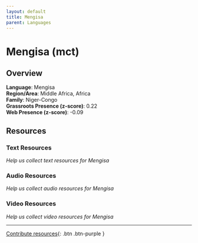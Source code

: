 ```yaml
---
layout: default
title: Mengisa
parent: Languages
---
```


# Mengisa (mct)

## Overview

**Language**: Mengisa  
**Region/Area**: Middle Africa, Africa  
**Family**: Niger-Congo  
**Grassroots Presence (z-score)**: 0.22  
**Web Presence (z-score)**: -0.09  

## Resources

### Text Resources
*Help us collect text resources for Mengisa*

### Audio Resources
*Help us collect audio resources for Mengisa*

### Video Resources
*Help us collect video resources for Mengisa*

---

[Contribute resources](https://forms.office.com/e/1SfLJx3u1r){: .btn .btn-purple }
